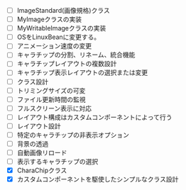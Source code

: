 - [ ] ImageStandard(画像規格)クラス
- [ ] MyImageクラスの実装
- [ ] MyWritableImageクラスの実装
- [ ] OSをLinuxBeanに変更する。
- [ ] アニメーション速度の変更
- [ ] キャラチップの分割、リネーム、統合機能
- [ ] キャラチップレイアウトの複数設計
- [ ] キャラチップ表示レイアウトの選択または変更
- [ ] クラス設計
- [ ] トリミングサイズの可変
- [ ] ファイル更新時間の監視
- [ ] フルスクリーン表示に対応
- [ ] レイアウト構成はカスタムコンポーネントによって行う
- [ ] レイアウト設計
- [ ] 特定のキャラチップの非表示オプション
- [ ] 背景の透過
- [ ] 自動画像リロード
- [ ] 表示するキャラチップの選択
- [x] CharaChipクラス
- [x] カスタムコンポーネントを駆使したシンプルなクラス設計
